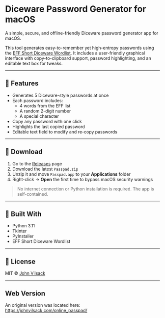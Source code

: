 # Diceware Password Generator for macOS

A simple, secure, and offline-friendly Diceware password generator app for macOS.

This tool generates easy-to-remember yet high-entropy passwords using the [EFF Short Diceware Wordlist](https://www.eff.org/dice). It includes a user-friendly graphical interface with copy-to-clipboard support, password highlighting, and an editable text box for tweaks.

---

## 🔐 Features

- Generates 5 Diceware-style passwords at once
- Each password includes:
  - 4 words from the EFF list
  - A random 2-digit number
  - A special character
- Copy any password with one click
- Highlights the last copied password
- Editable text field to modify and re-copy passwords

---

## 💾 Download

1. Go to the [Releases](https://github.com/johnvilsack/online_passpad/releases) page
2. Download the latest `Passpad.zip`
3. Unzip it and move `Passpad.app` to your **Applications** folder
4. Right-click → **Open** the first time to bypass macOS security warnings

> No internet connection or Python installation is required. The app is self-contained.

---

## 🧰 Built With

- Python 3.11
- Tkinter
- PyInstaller
- EFF Short Diceware Wordlist

---

## 📄 License

MIT © [John Vilsack](https://github.com/johnvilsack)

---
 ## Web Version

An original version was located here: https://johnvilsack.com/online_passpad/
